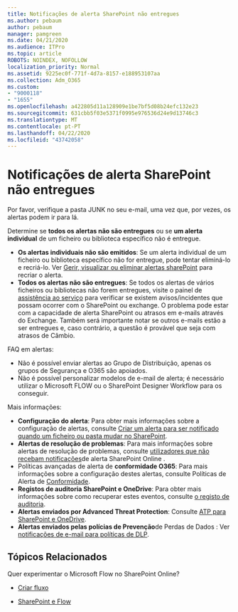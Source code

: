 ```yaml
---
title: Notificações de alerta SharePoint não entregues
ms.author: pebaum
author: pebaum
manager: pamgreen
ms.date: 04/21/2020
ms.audience: ITPro
ms.topic: article
ROBOTS: NOINDEX, NOFOLLOW
localization_priority: Normal
ms.assetid: 9225ec0f-771f-4d7a-8157-e188953107aa
ms.collection: Adm_O365
ms.custom:
- "9000118"
- "1655"
ms.openlocfilehash: a422805d11a128909e1be7bf5d08b24efc132e23
ms.sourcegitcommit: 631cbb5f03e5371f0995e976536d24e9d13746c3
ms.translationtype: MT
ms.contentlocale: pt-PT
ms.lasthandoff: 04/22/2020
ms.locfileid: "43742058"
---
```

# <a name="sharepoint-alert-notifications-not-delivered"></a>Notificações de alerta SharePoint não entregues

Por favor, verifique a pasta JUNK no seu e-mail, uma vez que, por vezes, os alertas podem ir para lá.

Determine se **todos os alertas não são entregues** ou se **um alerta individual** de um ficheiro ou biblioteca específico não é entregue.

- **Os alertas individuais não são emitidos**: Se um alerta individual de um ficheiro ou biblioteca específico não for entregue, pode tentar eliminá-lo e recriá-lo. Ver [Gerir, visualizar ou eliminar alertas sharePoint](https://support.office.com/article/manage-view-or-delete-sharepoint-alerts-99dfb19c-9a90-4a8c-aba1-aa8c8afb0de2) para recriar o alerta.
- **Todos os alertas não são entregues**: Se todos os alertas de vários ficheiros ou bibliotecas não forem entregues, visite o painel de [assistência ao serviço](https://admin.microsoft.com/AdminPortal/Home#/servicehealth) para verificar se existem avisos/incidentes que possam ocorrer com o SharePoint ou exchange. O problema pode estar com a capacidade de alerta SharePoint ou atrasos em e-mails através do Exchange. Também será importante notar se outros e-mails estão a ser entregues e, caso contrário, a questão é provável que seja com atrasos de Câmbio.

FAQ em alertas:

- Não é possível enviar alertas ao Grupo de Distribuição, apenas os grupos de Segurança e O365 são apoiados.
- Não é possível personalizar modelos de e-mail de alerta; é necessário utilizar o Microsoft FLOW ou o SharePoint Designer Workflow para os conseguir.

Mais informações:

- **Configuração do alerta**: Para obter mais informações sobre a configuração de alertas, consulte [Criar um alerta para ser notificado quando um ficheiro ou pasta mudar no SharePoint](https://support.office.com/article/create-an-alert-to-get-notified-when-a-file-or-folder-changes-in-sharepoint-e5a79e7b-a146-46da-a9ef-d65409ba8918).
- **Alertas de resolução de problemas**: Para mais informações sobre alertas de resolução de problemas, consulte [utilizadores que não recebam notificações](https://docs.microsoft.com/sharepoint/support/sites/no-alert-notifications)de alerta SharePoint Online .
- Políticas avançadas de alerta de **conformidade O365**: Para mais informações sobre a configuração destes alertas, consulte Políticas de Alerta de [Conformidade](https://docs.microsoft.com/office365/securitycompliance/alert-policies).
- **Registos de auditoria SharePoint e OneDrive**: Para obter mais informações sobre como recuperar estes eventos, consulte [o registo de auditoria](https://docs.microsoft.com/office365/securitycompliance/search-the-audit-log-in-security-and-compliance#search-the-audit-log).
- **Alertas enviados por Advanced Threat Protection**: Consulte [ATP para SharePoint e OneDrive](https://docs.microsoft.com/office365/securitycompliance/atp-for-spo-odb-and-teams).
- **Alertas enviados pelas polícias de Prevenção**de Perdas de Dados : Ver [notificações de e-mail para políticas de DLP](https://docs.microsoft.com/office365/securitycompliance/use-notifications-and-policy-tips).

## <a name="related-topics"></a>Tópicos Relacionados

Quer experimentar o Microsoft Flow no SharePoint Online?

- [Criar fluxo](https://support.office.com/article/a9c3e03b-0654-46af-a254-20252e580d01)

- [SharePoint e Flow](https://flow.microsoft.com//blog/sharepoint-and-flow/)
